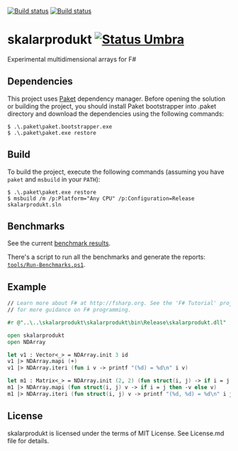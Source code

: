 [![Build status][badge-appveyor]][build-appveyor] 
[![Build status][badge-travis]][build-travis]

# skalarprodukt [![Status Umbra][status-umbra]][andivionian-status-classifier]
Experimental multidimensional arrays for F#

## Dependencies

This project uses [Paket](https://fsprojects.github.io/Paket/) 
dependency manager. Before opening the solution or building the project, you 
should install Paket bootstrapper into .paket directory and download the 
dependencies using the following commands:

``` console
$ .\.paket\paket.bootstrapper.exe
$ .\.paket\paket.exe restore
```

## Build

To build the project, execute the following commands (assuming you have `paket`
and `msbuild` in your `PATH`):

```console
$ .\.paket\paket.exe restore
$ msbuild /m /p:Platform="Any CPU" /p:Configuration=Release skalarprodukt.sln
```

## Benchmarks

See the current [benchmark results][benchmark-results].

There's a script to run all the benchmarks and generate the reports:
[`tools/Run-Benchmarks.ps1`][run-benchmarks].

## Example

```fsharp
// Learn more about F# at http://fsharp.org. See the 'F# Tutorial' project
// for more guidance on F# programming.

#r @"..\..\skalarprodukt\skalarprodukt\bin\Release\skalarprodukt.dll"

open skalarprodukt
open NDArray

let v1 : Vector<_> = NDArray.init 3 id
v1 |> NDArray.mapi (+)
v1 |> NDArray.iteri (fun i v -> printf "(%d) = %d\n" i v)

let m1 : Matrix<_> = NDArray.init (2, 2) (fun struct(i, j) -> if i = j then 1 else 0)
m1 |> NDArray.mapi (fun struct(i, j) v -> if i = j then -v else v)
m1 |> NDArray.iteri (fun struct(i, j) v -> printf "(%d, %d) = %d\n" i j v)
```

## License

skalarprodukt is licensed under the terms of MIT License. See License.md file for
details.

[benchmark-results]: BenchmarkDotNet.Artifacts/results/
[run-benchmarks]: tools/Run-Benchmarks.ps1

[andivionian-status-classifier]: https://github.com/ForNeVeR/andivionian-status-classifier#status-umbra-
[build-appveyor]: https://ci.appveyor.com/project/gsomix/skalarprodukt/branch/master
[build-travis]: https://travis-ci.org/gsomix/skalarprodukt

[badge-appveyor]: https://ci.appveyor.com/api/projects/status/41vvocbhhb1hx1hq/branch/master?svg=true
[badge-travis]: https://travis-ci.org/gsomix/skalarprodukt.svg?branch=master
[status-umbra]: https://img.shields.io/badge/status-umbra-red.svg
